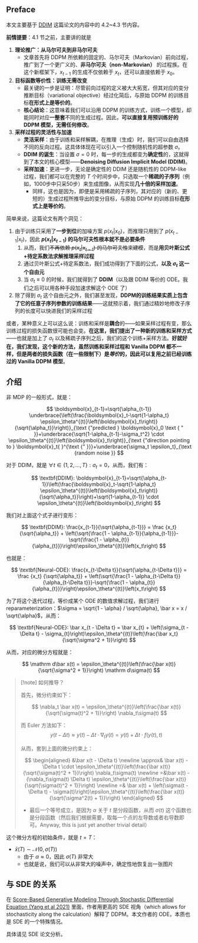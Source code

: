 ## Preface

本文主要基于 [DDIM](http://arxiv.org/abs/2010.02502) 这篇论文的内容中的 4.2~4.3 节内容。

**前情提要**：4.1 节之前，主要讲的就是

1. **理论推广：从马尔可夫到非马尔可夫**
    - 文章首先将 DDPM 所依赖的固定的、马尔可夫（Markovian）前向过程，推广到了一个更广义的、**非马尔可夫（non-Markovian）** 的过程族。在这个新框架下，$x_{t-1}$ 的生成不仅依赖于 $x_t$，还可以直接依赖于 $x_0$。
2. **目标函数等价性：训练无需改变**
    - 最关键的一步是证明：尽管前向过程的定义被大大拓宽，但其对应的变分推断目标（variational objective）经过化简后，与原始 DDPM 的训练目标**在形式上是等价的**。
    - **核心结论**：这意味着我们可以沿用 DDPM 的训练方式，训练一个模型，却能同时对应**一整套**不同的生成过程。因此，**可以直接复用预训练好的 DDPM 模型，无需任何修改**。
3. **采样过程的灵活性与加速**
    - **灵活采样**：由于训练和采样解耦，在推理（生成）时，我们可以自由选择不同的反向过程。这具体体现在可以引入一个控制随机性的超参数 $\sigma$。
    - **DDIM 的诞生**：当设置 $\sigma = 0$ 时，每一步的生成都变为**确定性**的，这就得到了本文的核心模型——**Denoising Diffusion Implicit Model (DDIM)**。
    - **采样加速**：更进一步，无论是确定性的 DDIM 还是随机性的 DDPM-like 过程，我们都可以在完整的 $T$ 个时间步中，只选取一个**稀疏的子序列**（例如，1000步中只采50步）来生成图像，从而实现**几十倍的采样加速**。
	    - 同样，这也是因为，即便是采用稀疏的子序列，其对应的（新的、更短的）生成过程所推导出的变分目标，与原始 DDPM 的训练目标**在形式上是等价的**。

简单来说，这篇论文有两个洞见：

1. 由于训练只采用了**一步到位**的加噪方案 $p(x_t | x_0)$，而推理只用到了 $p(x_{t-1}|x_t)$，因此 **$p(x_t |x_{t-1})$ 的马尔可夫性根本就不是必要条件**
	1. 从而，我们~~不再依赖 $p(x_t | x_{t-1})$ 的马尔可夫性来建模~~，而是**用贝叶斯公式+待定系数法求解推理采样过程**
	2. 通过贝叶斯公式+待定系数法，我们成功得到了下面的公式，**以及 $\sigma_t$ 这一个自由元**
	3. 当 $\sigma_t \equiv 0$ 的时候，我们就得到了 **DDIM**（以及跟 DDIM 等价的 ODE。我们之后可以用各种手段加速求解这个 ODE 了）
2. 除了得到 $\sigma_t$ 这个自由元之外，我们甚至发现，**DDPM的训练结果实质上包含了它的任意子序列参数的训练结果**——这就预示着，我们通过精妙地修改子序列的长度可以快进我们的采样过程

或者，某种意义上可以这么说：训练和采样是**耦合**的——如果采样过程有变，那么训练过程的损失函数很可能也会变。**在这里，我们提出了一种新的训练和采样方式**——也就是加上了 $\sigma_t$ 以及稀疏子序列之后，我们的这个训练+采样方法。**好就好在，我们发现，这个新的方法，虽然训练和采样过程和 Vanilla DDPM 都不一样，但是两者的损失函数（在一些限制下）是*等价*的，因此可以复用之前已经训练过的 Vanilla DDPM 模型**。

## 介绍

非 MDP 的一般形式，就是：

$$
\boldsymbol{x}_{t-1}=\sqrt{\alpha_{t-1}} \underbrace{\left(\frac{\boldsymbol{x}_t-\sqrt{1-\alpha_t} \epsilon_\theta^{(t)}\left(\boldsymbol{x}_t\right)}{\sqrt{\alpha_t}}\right)}_{\text {"predicted } \boldsymbol{x}_0 \text { " }}+\underbrace{\sqrt{1-\alpha_{t-1}-\sigma_t^2} \cdot \epsilon_\theta^{(t)}\left(\boldsymbol{x}_t\right)}_{\text {"direction pointing to } \boldsymbol{x}_t{ }^{\text {" }}}+\underbrace{\sigma_t \epsilon_t}_{\text {random noise }}
$$

对于 DDIM，就是 $\forall t \in \{1, 2, \dots, T\}: \sigma_t = 0$，从而，我们有：

$$
\textbf{DDIM}: \boldsymbol{x}_{t-1}=\sqrt{\alpha_{t-1}}\left(\frac{\boldsymbol{x}_t-\sqrt{1-\alpha_t} \epsilon_\theta^{(t)}\left(\boldsymbol{x}_t\right)}{\sqrt{\alpha_t}}\right)+\sqrt{1-\alpha_{t-1}} \cdot \epsilon_\theta^{(t)}\left(\boldsymbol{x}_t\right)
$$

我们对上面这个式子进行变形：

$$
\textbf{DDIM}: \frac{x_{t-1}}{\sqrt{\alpha_{t-1}}} = \frac {x_t} {\sqrt{\alpha_t}} + \left(\sqrt{\frac{1 - \alpha_{t-1}}{\alpha_{t-1}}}-\sqrt{\frac{1 - \alpha_{t}}{\alpha_{t}}}\right)\epsilon_\theta^{(t)}\left(x_t\right)
$$

也就是：

$$
\textbf{Neural-ODE}: \frac{x_{t-\Delta t}}{\sqrt{\alpha_{t-\Delta t}}} = \frac {x_t} {\sqrt{\alpha_t}} + \left(\sqrt{\frac{1 - \alpha_{t-\Delta t}}{\alpha_{t-\Delta t}}}-\sqrt{\frac{1 - \alpha_{t}}{\alpha_{t}}}\right)\epsilon_\theta^{(t)}\left(x_t\right)
$$

为了将这个迭代过程，等价成某个 ODE 的数值求解过程，我们进行 reparameterization：$\sigma = \sqrt{1 - \alpha} / \sqrt{\alpha}, \bar x = x / \sqrt{\alpha}$，从而：

$$
\textbf{Neural-ODE}: \bar x_{t - \Delta t} = \bar x_{t} + \left(\sigma_{t - \Delta t} - \sigma_{t}\right)\epsilon_\theta^{(t)}\left(\frac{\bar x_t}{\sqrt{\sigma^2 + 1}}\right)
$$

从而，对应的微分方程就是：

$$
\mathrm d\bar x(t) = \epsilon_\theta^{(t)}\left(\frac{\bar x(t)}{\sqrt{\sigma^2 + 1}}\right) \mathrm d\sigma(t)
$$

> [!note] 如何推导？
> 
> 首先，微分约束如下：
> 
> $$
> \nabla_t \bar x(t) = \epsilon_\theta^{(t)}\left(\frac{\bar x(t)}{\sqrt{\sigma(t)^2 + 1}}\right) \nabla_t\sigma(t)
> $$
> 
> 而 Euler 方法如下：
> $$
> y(t - \Delta t) \approx y(t) - \Delta t \cdot \nabla_t y(t) = y(t) + \Delta t \cdot f(y(t), t)
> $$
> 
> 从而，套到上面的微分约束上：
> 
> $$
> \begin{aligned}
> &\bar x(t - \Delta t) \newline 
> \approx& \bar x(t) - \Delta t \cdot \epsilon_\theta^{(t)}\left(\frac{\bar x(t)}{\sqrt{\sigma(t)^2 + 1}}\right) \nabla_t\sigma(t) \newline
> =&\bar x(t) - (\nabla_t\sigma(t) \Delta t) \epsilon_\theta^{(t)}\left(\frac{\bar x(t)}{\sqrt{\sigma(t)^2 + 1}}\right) \newline
> =& \bar x(t) + \left(\sigma(t - \Delta t) - \sigma(t)\right)\epsilon_\theta^{(t)}\left(\frac{\bar x(t)}{\sqrt{\sigma^2(t) + 1}}\right)
> \end{aligned}
> $$
> 
> - 最后一个等号成立，是因为 $\alpha$ 关于 $t$ 是分段函数，从而 $\sigma(t)$ 这个函数也是分段函数（然后我们根据需要，取每一个点的左导数或者右导数即可。Anyway, this is just yet another trivial detail）

这个微分方程的初始条件，就是 $t=T$：

- $\bar x(T) \sim \mathcal N(0, \sigma(T))$
	- 由于 $\alpha \approx 0$，因此 $\sigma(T)$ 非常大
	- 也就是说，我们可以从非常大的噪声中，确定性地恢复出一张图片

## 与 SDE 的关系

在 [Score-Based Generative Modeling Through Stochastic Differential Equation (Yang et al 2021)](http://arxiv.org/abs/2011.13456) 里面，作者用更高的 SDE 视角（which allows for stochasticity along the calculation）解释了 DDPM。本文作者的 ODE，本质也是 SDE 的一个特殊情况。

具体请见 SDE 论文分析。